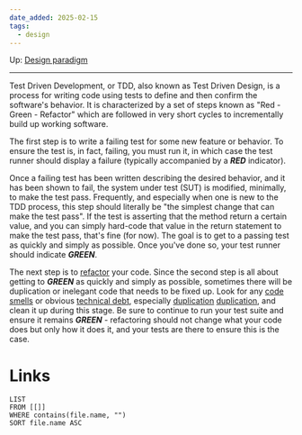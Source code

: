 ```yaml
---
date_added: 2025-02-15
tags:
  - design
---
```

Up: [Design paradigm](Design%20paradigm.md)
___
 Test Driven Development, or TDD, also known as Test Driven Design, is a process for writing code using tests to define and then confirm the software's behavior. It is characterized by a set of steps known as "Red - Green - Refactor" which are followed in very short cycles to incrementally build up working software.

The first step is to write a failing test for some new feature or behavior. To ensure the test is, in fact, failing, you must run it, in which case the test runner should display a failure (typically accompanied by a _**RED**_ indicator).

Once a failing test has been written describing the desired behavior, and it has been shown to fail, the system under test (SUT) is modified, minimally, to make the test pass. Frequently, and especially when one is new to the TDD process, this step should literally be "the simplest change that can make the test pass". If the test is asserting that the method return a certain value, and you can simply hard-code that value in the return statement to make the test pass, that's fine (for now). The goal is to get to a passing test as quickly and simply as possible. Once you've done so, your test runner should indicate _**GREEN**_.

The next step is to [refactor](https://deviq.com/practices/refactoring) your code. Since the second step is all about getting to _**GREEN**_ as quickly and simply as possible, sometimes there will be duplication or inelegant code that needs to be fixed up. Look for any [code smells](https://deviq.com/antipatterns/code-smells) or obvious [technical debt](https://deviq.com/terms/technical-debt), especially [duplication](https://deviq.com/principles/dont-repeat-yourself) [duplication](https://deviq.com/principles/once-and-only-once), and clean it up during this stage. Be sure to continue to run your test suite and ensure it remains _**GREEN**_ - refactoring should not change what your code does but only how it does it, and your tests are there to ensure this is the case.
# Links
```dataview
LIST
FROM [[]]
WHERE contains(file.name, "")
SORT file.name ASC
```
